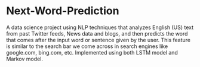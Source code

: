 # Next-Word-Prediction
A data science project using NLP techniques that analyzes English (US) text from past Twitter feeds, News data and blogs, and then predicts the word that comes after the input word or sentence given by the user. This feature is similar to the search bar we come across in search engines like google.com, bing.com, etc. Implemented using both LSTM model and Markov model.
